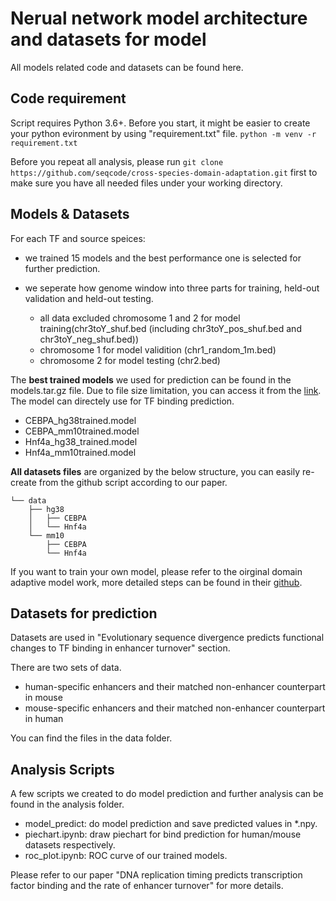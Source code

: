 # Nerual network model architecture and datasets for model

All models related code and datasets can be found here.

## Code requirement
Script requires Python 3.6+. Before you start, it might be easier to create your python evironment by using "requirement.txt" file. ```python -m venv -r requirement.txt```

Before you repeat all analysis, please run ```git clone https://github.com/seqcode/cross-species-domain-adaptation.git``` first to make sure you have all needed files under your working directory.

## Models & Datasets

For each TF and source speices:

- we trained 15 models and the best performance one is selected for further prediction.

- we seperate how genome window into three parts for training, held-out validation and held-out testing.
  - all data excluded chromosome 1 and 2 for model training(chr3toY_shuf.bed (including chr3toY_pos_shuf.bed and chr3toY_neg_shuf.bed))
  - chromosome 1 for model validition (chr1_random_1m.bed)
  - chromosome 2 for model testing (chr2.bed)
  

The **best trained models** we used for prediction can be found in the models.tar.gz file. Due to file size limitation, you can access it from the [link](https://drive.google.com/file/d/1h3egck0zs-d7TsbJpkNQUrtMWGiI33HO/view?usp=sharing). The model can directely use for TF binding prediction.

- CEBPA_hg38trained.model
- CEBPA_mm10trained.model
- Hnf4a_hg38_trained.model
- Hnf4a_mm10trained.model

**All datasets files** are organized by the below structure, you can easily re-create from the github script according to our paper. 

```
└── data
    ├── hg38
    │   ├── CEBPA
    │   └── Hnf4a
    └── mm10
        ├── CEBPA
        └── Hnf4a
```
 
If you want to train your own model, please refer to the oirginal domain adaptive model work, more detailed steps can be found in their [github](https://github.com/seqcode/cross-species-domain-adaptation).

## Datasets for prediction

Datasets are used in "Evolutionary sequence divergence predicts functional changes to TF binding in enhancer turnover" section.

There are two sets of data.
- human-specific enhancers and their matched non-enhancer counterpart in mouse
- mouse-specific enhancers and their matched non-enhancer counterpart in human

You can find the files in the data folder.

## Analysis Scripts

A few scripts we created to do model prediction and further analysis can be found in the analysis folder.

- model_predict: do model prediction and save predicted values in *.npy.
- piechart.ipynb: draw piechart for bind prediction for human/mouse datasets respectively.
- roc_plot.ipynb: ROC curve of our trained models.

Please refer to our paper "DNA replication timing predicts transcription factor binding and the rate of enhancer turnover" for more details.

